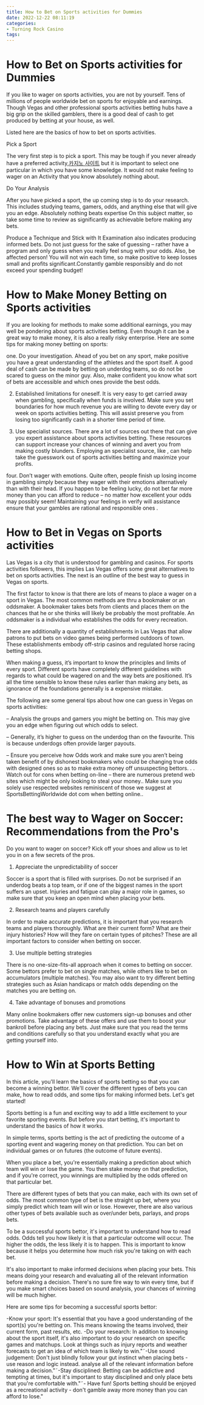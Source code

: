 ```yaml
---
title: How to Bet on Sports activities for Dummies
date: 2022-12-22 08:11:19
categories:
- Turning Rock Casino
tags:
---
```



#  How to Bet on Sports activities for Dummies

If you like to wager on sports activities, you are not by yourself. Tens of millions of people worldwide bet on sports for enjoyable and earnings. Though Vegas and other professional sports activities betting hubs have a big grip on the skilled gamblers, there is a good deal of cash to get produced by betting at your house, as well.

Listed here are the basics of how to bet on sports activities.

Pick a Sport

The very first step is to pick a sport. This may be tough if you never already have a preferred activity,[카지노 사이트](https://choegocasino.com/) but it is important to select one particular in which you have some knowledge. It would not make feeling to wager on an Activity that you know absolutely nothing about.

Do Your Analysis

After you have picked a sport, the up coming step is to do your research. This includes studying teams, gamers, odds, and anything else that will give you an edge. Absolutely nothing beats expertise On this subject matter, so take some time to review as significantly as achievable before making any bets.

Produce a Technique and Stick with It
 Examination also indicates producing informed bets. Do not just guess for the sake of guessing – rather have a program and only guess when you really feel snug with your odds. Also, be affected person! You will not win each time, so make positive to keep losses small and profits significant.Constantly gamble responsibly and do not exceed your spending budget!

#  How to Make Money Betting on Sports activities

If you are looking for methods to make some additional earnings, you may well be pondering about sports activities betting. Even though it can be a great way to make money, it is also a really risky enterprise. Here are some tips for making money betting on sports:

one. Do your investigation. Ahead of you bet on any sport, make positive you have a great understanding of the athletes and the sport itself. A good deal of cash can be made by betting on underdog teams, so do not be scared to guess on the minor guy. Also, make confident you know what sort of bets are accessible and which ones provide the best odds.

2. Established limitations for oneself. It is very easy to get carried away when gambling, specifically when funds is involved. Make sure you set boundaries for how much revenue you are willing to devote every day or week on sports activities betting. This will assist preserve you from losing too significantly cash in a shorter time period of time.

3. Use specialist sources. There are a lot of sources out there that can give you expert assistance about sports activities betting. These resources can support increase your chances of winning and avert you from making costly blunders. Employing an specialist source, like , can help take the guesswork out of sports activities betting and maximize your profits.

four. Don’t wager with emotions. Quite often, people finish up losing income in gambling simply because they wager with their emotions alternatively than with their head. If you happen to be feeling lucky, do not bet far more money than you can afford to reduce – no matter how excellent your odds may possibly seem! Maintaining your feelings in verify will assistance ensure that your gambles are rational and responsible ones .

#  How to Bet in Vegas on Sports activities

Las Vegas is a city that is understood for gambling and casinos. For sports activities followers, this implies Las Vegas offers some great alternatives to bet on sports activities. The next is an outline of the best way to guess in Vegas on sports.

The first factor to know is that there are lots of means to place a wager on a sport in Vegas. The most common methods are thru a bookmaker or an oddsmaker. A bookmaker takes bets from clients and places them on the chances that he or she thinks will likely be probably the most profitable. An oddsmaker is a individual who establishes the odds for every recreation.

There are additionally a quantity of establishments in Las Vegas that allow patrons to put bets on video games being performed outdoors of town. These establishments embody off-strip casinos and regulated horse racing betting shops.

When making a guess, it’s important to know the principles and limits of every sport. Different sports have completely different guidelines with regards to what could be wagered on and the way bets are positioned. It’s all the time sensible to know these rules earlier than making any bets, as ignorance of the foundations generally is a expensive mistake.

The following are some general tips about how one can guess in Vegas on sports activities:

– Analysis the groups and gamers you might be betting on. This may give you an edge when figuring out which odds to select.

– Generally, it’s higher to guess on the underdog than on the favourite. This is because underdogs often provide larger payouts.

– Ensure you perceive how Odds work and make sure you aren’t being taken benefit of by dishonest bookmakers who could be changing true odds with designed ones so as to make extra money off unsuspecting bettors.   .   . Watch out for cons when betting on-line – there are numerous pretend web sites which might be only looking to steal your money.. Make sure you solely use respected websites reminiscent of those we suggest at SportsBettingWorldwide dot com when betting online..

#  The best way to Wager on Soccer: Recommendations from the Pro's

Do you want to wager on soccer? Kick off your shoes and allow us to let you in on a few secrets of the pros.

1. Appreciate the unpredictability of soccer

Soccer is a sport that is filled with surprises. Do not be surprised if an underdog beats a top team, or if one of the biggest names in the sport suffers an upset. Injuries and fatigue can play a major role in games, so make sure that you keep an open mind when placing your bets.

2. Research teams and players carefully

In order to make accurate predictions, it is important that you research teams and players thoroughly. What are their current form? What are their injury histories? How will they fare on certain types of pitches? These are all important factors to consider when betting on soccer.

3. Use multiple betting strategies

There is no one-size-fits-all approach when it comes to betting on soccer. Some bettors prefer to bet on single matches, while others like to bet on accumulators (multiple matches). You may also want to try different betting strategies such as Asian handicaps or match odds depending on the matches you are betting on.

4. Take advantage of bonuses and promotions

Many online bookmakers offer new customers sign-up bonuses and other promotions. Take advantage of these offers and use them to boost your bankroll before placing any bets. Just make sure that you read the terms and conditions carefully so that you understand exactly what you are getting yourself into.

#  How to Win at Sports Betting



In this article, you'll learn the basics of sports betting so that you can become a winning bettor. We'll cover the different types of bets you can make, how to read odds, and some tips for making informed bets. Let's get started!

Sports betting is a fun and exciting way to add a little excitement to your favorite sporting events. But before you start betting, it's important to understand the basics of how it works.

In simple terms, sports betting is the act of predicting the outcome of a sporting event and wagering money on that prediction. You can bet on individual games or on futures (the outcome of future events).

When you place a bet, you're essentially making a prediction about which team will win or lose the game. You then stake money on that prediction, and if you're correct, you winnings are multiplied by the odds offered on that particular bet.

There are different types of bets that you can make, each with its own set of odds. The most common type of bet is the straight up bet, where you simply predict which team will win or lose. However, there are also various other types of bets available such as over/under bets, parlays, and props bets.

To be a successful sports bettor, it's important to understand how to read odds. Odds tell you how likely it is that a particular outcome will occur. The higher the odds, the less likely it is to happen. This is important to know because it helps you determine how much risk you're taking on with each bet.

It's also important to make informed decisions when placing your bets. This means doing your research and evaluating all of the relevant information before making a decision. There's no sure fire way to win every time, but if you make smart choices based on sound analysis, your chances of winning will be much higher.

Here are some tips for becoming a successful sports bettor:

-Know your sport: It's essential that you have a good understanding of the sport(s) you're betting on. This means knowing the teams involved, their current form, past results, etc.
-Do your research: In addition to knowing about the sport itself, it's also important to do your research on specific games and matchups. Look at things such as injury reports and weather forecasts to get an idea of which team is likely to win."˜-Use sound judgement: Don't just blindly follow your gut instinct when placing bets - use reason and logic instead. analyse all of the relevant information before making a decision."˜-Stay disciplined: Betting can be addictive and tempting at times, but it's important to stay disciplined and only place bets that you're comfortable with."˜- Have fun! Sports betting should be enjoyed as a recreational activity - don't gamble away more money than you can afford to lose."